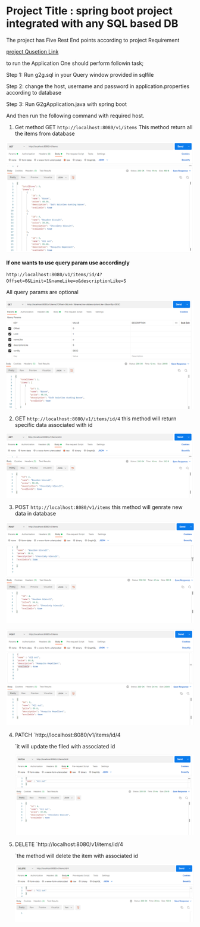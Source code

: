 # Project Title : **spring boot project integrated with any SQL based DB**

The project has Five Rest End points according to project Requirement

[project Qusetion Link ](https://docs.google.com/document/d/1tl0IziHrAUIdgLaREzKl8TdcgVHdr3oGBSkXp5GNmSs/edit)

to run the Application One should perform followin task;

Step 1: Run g2g.sql in your Query window provided in sqlfile

Step 2: change the host, username and password in application.properties according to database

Step 3: Run G2gApplication.java with spring boot 

And then run the following command with required host.

1. Get method
   GET `http://localhost:8080/v1/items`
   This method return all the items from database

![1660013214183](image/readme/1660013214183.png)



**If one wants to use query param use accordingly**

`http://localhost:8080/v1/items/id/4?Offset=0&Limit=1&nameLike=o&descriptionLike=S`

All query params are optional

![1660014315030](image/readme/1660014315030.png)


2. GET `http://localhost:8080/v1/items/id/4`
   this method will return specific data associated with id

![1660013290580](image/readme/1660013290580.png)

3. POST  `http://localhost:8080/v1/items`
   this method will genrate new data in database

![1660013023478](image/readme/1660013023478.png)

![1660013095494](image/readme/1660013095494.png)

4. PATCH `http://localhost:8080/v1/items/id/4

   `it will update the filed with associated id

   ![1660013418428](image/readme/1660013418428.png)
5. DELETE `http://localhost:8080/v1/items/id/4

   `the method will delete the item with associated id

   ![1660013481652](image/readme/1660013481652.png)
